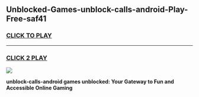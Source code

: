 
## Unblocked-Games-unblock-calls-android-Play-Free-saf41
<h3>
<a href="https://premium76.site?title=unblock-calls-android&ref=21A">CLICK TO PLAY</a></h3>
<hr>

<h3>
<a href="https://premium76.site?title=unblock-calls-android&ref=21A">CLICK 2 PLAY</a>
  
</h3>

<a href="https://premium76.site?title=unblock-calls-android&ref=21A"><img src="https://clearcache.store/games.png"></a>


**unblock-calls-android games unblocked: Your Gateway to Fun and Accessible Online Gaming**
